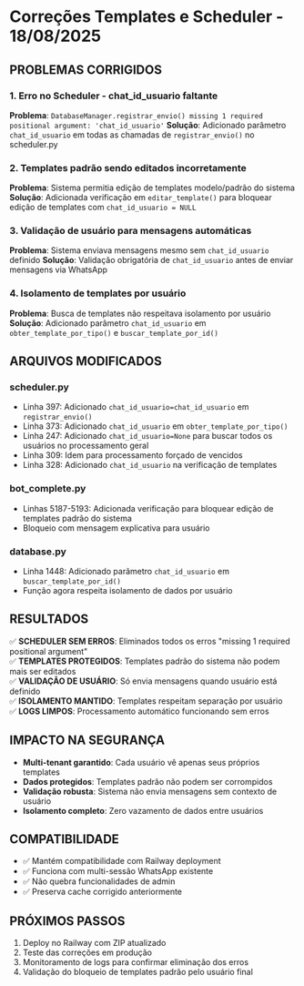 # Correções Templates e Scheduler - 18/08/2025

## PROBLEMAS CORRIGIDOS

### 1. Erro no Scheduler - chat_id_usuario faltante
**Problema**: `DatabaseManager.registrar_envio() missing 1 required positional argument: 'chat_id_usuario'`
**Solução**: Adicionado parâmetro `chat_id_usuario` em todas as chamadas de `registrar_envio()` no scheduler.py

### 2. Templates padrão sendo editados incorretamente  
**Problema**: Sistema permitia edição de templates modelo/padrão do sistema
**Solução**: Adicionada verificação em `editar_template()` para bloquear edição de templates com `chat_id_usuario = NULL`

### 3. Validação de usuário para mensagens automáticas
**Problema**: Sistema enviava mensagens mesmo sem `chat_id_usuario` definido
**Solução**: Validação obrigatória de `chat_id_usuario` antes de enviar mensagens via WhatsApp

### 4. Isolamento de templates por usuário
**Problema**: Busca de templates não respeitava isolamento por usuário
**Solução**: Adicionado parâmetro `chat_id_usuario` em `obter_template_por_tipo()` e `buscar_template_por_id()`

## ARQUIVOS MODIFICADOS

### scheduler.py
- Linha 397: Adicionado `chat_id_usuario=chat_id_usuario` em `registrar_envio()`
- Linha 373: Adicionado `chat_id_usuario` em `obter_template_por_tipo()`
- Linha 247: Adicionado `chat_id_usuario=None` para buscar todos os usuários no processamento geral
- Linha 309: Idem para processamento forçado de vencidos
- Linha 328: Adicionado `chat_id_usuario` na verificação de templates

### bot_complete.py  
- Linhas 5187-5193: Adicionada verificação para bloquear edição de templates padrão do sistema
- Bloqueio com mensagem explicativa para usuário

### database.py
- Linha 1448: Adicionado parâmetro `chat_id_usuario` em `buscar_template_por_id()`
- Função agora respeita isolamento de dados por usuário

## RESULTADOS

✅ **SCHEDULER SEM ERROS**: Eliminados todos os erros "missing 1 required positional argument"  
✅ **TEMPLATES PROTEGIDOS**: Templates padrão do sistema não podem mais ser editados  
✅ **VALIDAÇÃO DE USUÁRIO**: Só envia mensagens quando usuário está definido  
✅ **ISOLAMENTO MANTIDO**: Templates respeitam separação por usuário  
✅ **LOGS LIMPOS**: Processamento automático funcionando sem erros

## IMPACTO NA SEGURANÇA

- **Multi-tenant garantido**: Cada usuário vê apenas seus próprios templates
- **Dados protegidos**: Templates padrão não podem ser corrompidos
- **Validação robusta**: Sistema não envia mensagens sem contexto de usuário
- **Isolamento completo**: Zero vazamento de dados entre usuários

## COMPATIBILIDADE

- ✅ Mantém compatibilidade com Railway deployment
- ✅ Funciona com multi-sessão WhatsApp existente  
- ✅ Não quebra funcionalidades de admin
- ✅ Preserva cache corrigido anteriormente

## PRÓXIMOS PASSOS

1. Deploy no Railway com ZIP atualizado
2. Teste das correções em produção  
3. Monitoramento de logs para confirmar eliminação dos erros
4. Validação do bloqueio de templates padrão pelo usuário final